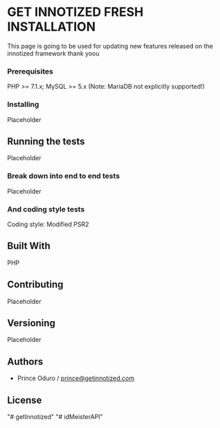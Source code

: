 # GET INNOTIZED FRESH INSTALLATION

This page is going to be  used for updating new features released on the innotized framework thank yoou



### Prerequisites

PHP >= 7.1.x; MySQL >= 5.x (Note: MariaDB not explicitly supported!)

### Installing

Placeholder

## Running the tests

Placeholder

### Break down into end to end tests

Placeholder

### And coding style tests

Coding style: Modified PSR2 



## Built With
PHP

## Contributing

Placeholder

## Versioning

Placeholder

## Authors

- Prince Oduro / prince@getinnotized.com

## License


"# getInnotized" 
"# idMeisterAPI" 
